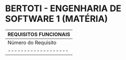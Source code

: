# BERTOTI - ENGENHARIA DE SOFTWARE 1 (MATÉRIA)

|     REQUISITOS FUNCIONAIS     |
|-------------------------------|
|Número do Requisito| Requisito |
|-------------------|-----------|
